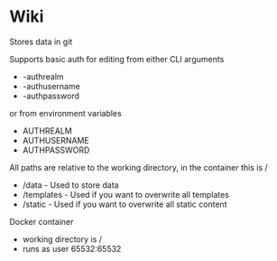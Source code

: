 # Wiki

Stores data in git

Supports basic auth for editing from either CLI arguments
   - -authrealm 
   - -authusername 
   - -authpassword

or from environment variables 
   - AUTHREALM 
   - AUTHUSERNAME 
   - AUTHPASSWORD

All paths are relative to the working directory, in the container this is /

 - <working directory>/data - Used to store data
 - <working directory>/templates - Used if you want to overwrite all templates
 - <working directory>/static - Used if you want to overwrite all static content

Docker container
 - working directory is /
 - runs as user 65532:65532